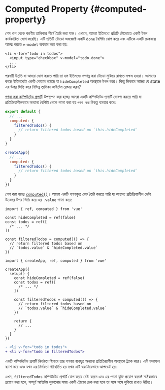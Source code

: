 # Computed Property {#computed-property}

শেষ ধাপ থেকে করণীয় তালিকার শীর্ষে তৈরি করা যাক। এখানে, আমরা ইতিমধ্যে প্রতিটি টোডোতে একটি টগল কার্যকারিতা যোগ করেছি। এটি প্রতিটি টোডো অবজেক্টে একটি `done` বৈশিষ্ট্য যোগ করে এবং এটিকে একটি চেকবক্সে আবদ্ধ করতে `v-model` ব্যবহার করে করা হয়:

```vue-html{2}
<li v-for="todo in todos">
  <input type="checkbox" v-model="todo.done">
  ...
</li>
```

পরবর্তী উন্নতি যা আমরা যোগ করতে পারি তা হল ইতিমধ্যে সম্পন্ন করা টোডো লুকিয়ে রাখতে সক্ষম হওয়া। আমাদের কাছে ইতিমধ্যেই একটি বোতাম রয়েছে যা `hideCompleted` অবস্থাকে টগল করে। কিন্তু কিভাবে আমরা যে state এর উপর ভিত্তি করে বিভিন্ন তালিকা আইটেম রেন্ডার করব?

<div class="options-api">

<a target="_blank" href="/guide/essentials/computed.html">গণনা করা কম্পিউটেড প্রপার্টি</a> উপস্থাপন করা হচ্ছে৷ আমরা একটি কম্পিউটেড প্রপার্টি ঘোষণা করতে পারি যা প্রতিক্রিয়াশীলভাবে অন্যান্য বৈশিষ্ট্য থেকে গণনা করা হয় `গণনা করা` বিকল্প ব্যবহার করে:

<div class="sfc">

```js
export default {
  // ...
  computed: {
    filteredTodos() {
      // return filtered todos based on `this.hideCompleted`
    }
  }
}
```

</div>
<div class="html">

```js
createApp({
  // ...
  computed: {
    filteredTodos() {
      // return filtered todos based on `this.hideCompleted`
    }
  }
})
```

</div>

</div>
<div class="composition-api">

পেশ করা হচ্ছে <a target="_blank" href="/guide/essentials/computed.html">`computed()`</a>। আমরা একটি গণনাকৃত রেফ তৈরি করতে পারি যা অন্যান্য প্রতিক্রিয়াশীল ডেটা উত্সের উপর ভিত্তি করে এর `.value` গণনা করে:

<div class="sfc">

```js{8-11}
import { ref, computed } from 'vue'

const hideCompleted = ref(false)
const todos = ref([
  /* ... */
])

const filteredTodos = computed(() => {
  // return filtered todos based on
  // `todos.value` & `hideCompleted.value`
})
```

</div>
<div class="html">

```js{10-13}
import { createApp, ref, computed } from 'vue'

createApp({
  setup() {
    const hideCompleted = ref(false)
    const todos = ref([
      /* ... */
    ])

    const filteredTodos = computed(() => {
      // return filtered todos based on
      // `todos.value` & `hideCompleted.value`
    })

    return {
      // ...
    }
  }
})
```

</div>

</div>

```diff
- <li v-for="todo in todos">
+ <li v-for="todo in filteredTodos">
```

একটি কম্পিউটেড প্রপার্টি নির্ভরতা হিসাবে তার গণনায় ব্যবহৃত অন্যান্য প্রতিক্রিয়াশীল অবস্থাকে ট্র্যাক করে। এটি ফলাফল ক্যাশ করে এবং যখন এর নির্ভরতা পরিবর্তিত হয় তখন এটি স্বয়ংক্রিয়ভাবে আপডেট হয়।

এখন, `filteredTodos` কম্পিউটেড প্রপার্টি যোগ করার চেষ্টা করুন এবং এর গণনা যুক্তি প্রয়োগ করুন! সঠিকভাবে প্রয়োগ করা হলে, সম্পূর্ণ আইটেম লুকানোর সময় একটি টোডো চেক করা হলে তা সঙ্গে সঙ্গে লুকিয়ে রাখাও উচিত।
